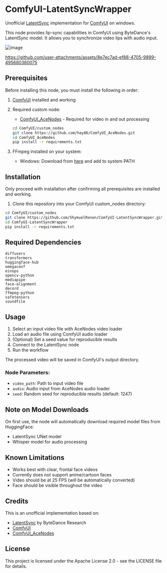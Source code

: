 # ComfyUI-LatentSyncWrapper

Unofficial [LatentSync](https://github.com/bytedance/LatentSync) implementation for [ComfyUI](https://github.com/comfyanonymous/ComfyUI) on windows.

This node provides lip-sync capabilities in ComfyUI using ByteDance's LatentSync model. It allows you to synchronize video lips with audio input.

![image](https://github.com/user-attachments/assets/678f5319-90b1-4c0a-b7ae-d3f01295157f)

https://github.com/user-attachments/assets/8e7ec7ad-ef88-4705-9899-495680360075

## Prerequisites

Before installing this node, you must install the following in order:

1. [ComfyUI](https://github.com/comfyanonymous/ComfyUI) installed and working

2. Required custom node:
   - [ComfyUI_AceNodes](https://github.com/hay86/ComfyUI_AceNodes) - Required for video in and out processing
   ```bash
   cd ComfyUI/custom_nodes
   git clone https://github.com/hay86/ComfyUI_AceNodes.git
   cd ComfyUI_AceNodes
   pip install -r requirements.txt
   ```

3. FFmpeg installed on your system:
   - Windows: Download from [here](https://github.com/BtbN/FFmpeg-Builds/releases) and add to system PATH

## Installation

Only proceed with installation after confirming all prerequisites are installed and working.

1. Clone this repository into your ComfyUI custom_nodes directory:
```bash
cd ComfyUI/custom_nodes
git clone https://github.com/ShymuelRonen/ComfyUI-LatentSyncWrapper.git
cd ComfyUI-LatentSyncWrapper
pip install -r requirements.txt
```

## Required Dependencies
```
diffusers
transformers
huggingface-hub
omegaconf
einops
opencv-python
mediapipe
face-alignment
decord
ffmpeg-python
safetensors
soundfile
```

## Usage

1. Select an input video file with AceNodes video loader
2. Load an audio file using ComfyUI audio loader
3. (Optional) Set a seed value for reproducible results
4. Connect to the LatentSync node
5. Run the workflow

The processed video will be saved in ComfyUI's output directory.

### Node Parameters:
- `video_path`: Path to input video file
- `audio`: Audio input from AceNodes audio loader
- `seed`: Random seed for reproducible results (default: 1247)


## Note on Model Downloads

On first use, the node will automatically download required model files from HuggingFace:
- LatentSync UNet model
- Whisper model for audio processing

## Known Limitations

- Works best with clear, frontal face videos
- Currently does not support anime/cartoon faces
- Video should be at 25 FPS (will be automatically converted)
- Face should be visible throughout the video

## Credits

This is an unofficial implementation based on:
- [LatentSync](https://github.com/bytedance/LatentSync) by ByteDance Research
- [ComfyUI](https://github.com/comfyanonymous/ComfyUI)
- [ComfyUI_AceNodes](https://github.com/hay86/ComfyUI_AceNodes)

## License

This project is licensed under the Apache License 2.0 - see the LICENSE file for details.
